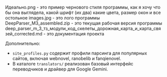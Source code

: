 Идеально.png - это пример чернового стиля программы, как я хочу что бы она выглядела, какой шрифт (их два) какие цвета, размер окон и все остольное
images.jpg - это лого программы
DeepParser_M3_assembled.zip - это текущая рабочая версия программы
deep_parser_m_3_тз_модули_код_скелеты_дорожная_карта_и_карта_связей_corrected.md - это документация проекта

Дополнительно:
- `site_profiles.py` содержит профили парсинга для популярных сайтов, включая webnovel, ranobelib и fanqienovel.
- В каталоге `translators/` реализован базовый интерфейс переводчиков и драйвер для Google Gemini.
